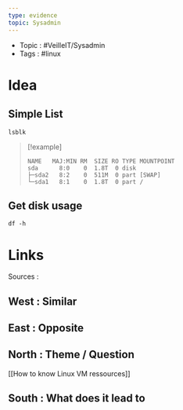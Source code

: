 ```yaml
---
type: evidence
topic: Sysadmin 
---
```


- Topic : #VeilleIT/Sysadmin 
- Tags : #linux 

# Idea

## Simple List

`lsblk`

> [!example] 
>  ```
> NAME   MAJ:MIN RM  SIZE RO TYPE MOUNTPOINT
> sda      8:0    0  1.8T  0 disk
> ├─sda2   8:2    0  511M  0 part [SWAP]
> └─sda1   8:1    0  1.8T  0 part /
> ```

## Get disk usage

`df -h`



# Links

Sources : 

## West : Similar

## East : Opposite

## North : Theme / Question

[[How to know Linux VM ressources]]

## South : What does it lead to

